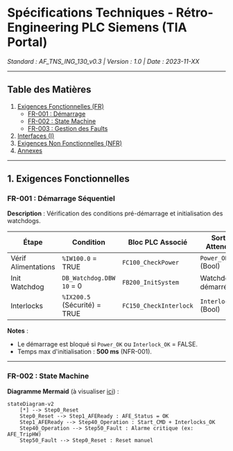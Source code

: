 # **Spécifications Techniques - Rétro-Engineering PLC Siemens (TIA Portal)**
*Standard : AF_TNS_ING_130_v0.3 | Version : 1.0 | Date : 2023-11-XX*

---
## **Table des Matières**
1. [Exigences Fonctionnelles (FR)](#fr)
   - [FR-001 : Démarrage](#fr-001)
   - [FR-002 : State Machine](#fr-002)
   - [FR-003 : Gestion des Faults](#fr-003)
2. [Interfaces (I)](#interfaces)
3. [Exigences Non Fonctionnelles (NFR)](#nfr)
4. [Annexes](#annexes)

---

## <a name="fr"></a>1. **Exigences Fonctionnelles**

### <a name="fr-001"></a>FR-001 : Démarrage Séquentiel
**Description** : Vérification des conditions pré-démarrage et initialisation des watchdogs.

| Étape               | Condition                     | Bloc PLC Associé       | Sortie Attendue          |
|---------------------|-------------------------------|------------------------|--------------------------|
| Vérif Alimentations | `%IW100.0` = TRUE             | `FC100_CheckPower`     | `Power_OK` (Bool)        |
| Init Watchdog       | `DB_Watchdog.DBW 10` = 0      | `FB200_InitSystem`     | Watchdog démarré        |
| Interlocks          | `%IX200.5` (Sécurité) = TRUE  | `FC150_CheckInterlock` | `Interlock_OK` (Bool)    |

**Notes** :
- Le démarrage est bloqué si `Power_OK` ou `Interlock_OK` = FALSE.
- Temps max d'initialisation : **500 ms** (NFR-001).

---

### <a name="fr-002"></a>FR-002 : State Machine
**Diagramme Mermaid** (à visualiser [ici](https://mermaid.live/)) :
```mermaid
stateDiagram-v2
    [*] --> Step0_Reset
    Step0_Reset --> Step1_AFEReady : AFE_Status = OK
    Step1_AFEReady --> Step40_Operation : Start_CMD + Interlocks_OK
    Step40_Operation --> Step50_Fault : Alarme critique (ex: AFE_TripHW)
    Step50_Fault --> Step0_Reset : Reset manuel
